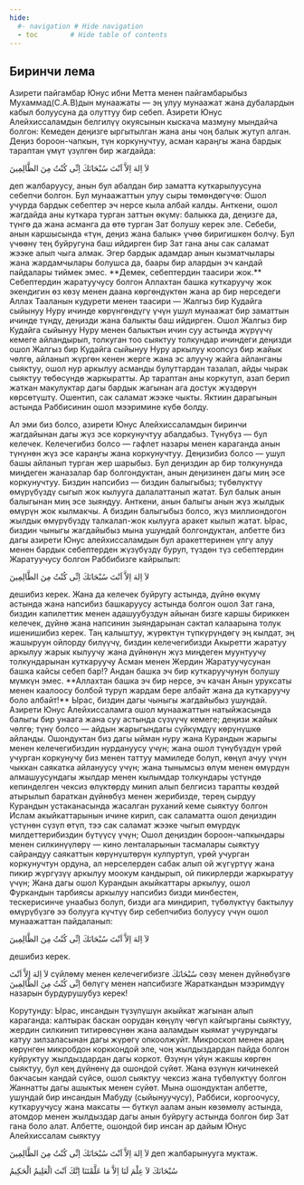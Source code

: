 ```yaml
---
hide:
  #- navigation # Hide navigation
  - toc        # Hide table of contents
---
```


<h2 class="t_center">Биринчи лема</h2>
Азирети пайгамбар Юнус ибни Метта менен пайгамбарыбыз Мухаммад(С.А.В)дын мунаажаты — эң улуу мунаажат жана дубалардын кабыл болуусуна да олуттуу бир себеп. Азирети Юнус Алейхиссаламдын белгилүү окуясынын кыскача мазмуну мындайча болгон: Кемеден деңизге ыргытылган жана аны чоң балык жутуп алган. Деңиз бороон-чапкын, түн  коркунучтуу, асман караңгы жана бардык тараптан үмүт үзүлгөн бир жагдайда:
<p class="t_center arabic">لاَ اِلهَ اِلاَّ اَنْتَ سُبْحَانَكَ اِنِّى كُنْتُ مِنَ الظَّالِمِينَ</p>
деп жалбаруусу, анын бул абалдан бир заматта куткарылуусуна себепчи болгон. Бул мунаажаттын улуу сыры төмөндөгүчө: Ошол учурда бардык себептер эч нерсе кыла албай калды. Анткени, ошол жагдайда аны куткара турган заттын өкүмү: балыкка да, деңизге да, түнгө да жана асманга да өтө турган Зат болушу керек эле. Себеби, анын каршысында «түн, деңиз жана балык» үчөө биригишкен болчу. Бул үчөөнү тең буйругуна баш ийдирген бир Зат гана аны сак саламат жээке алып чыга алмак. Эгер бардык адамдар анын кызматчылары жана жардамчылары болушса да, баары бир алардын эч кандай пайдалары тиймек эмес. **Демек, себептердин таасири жок.** Себептердин жаратуучусу болгон Аллахтан башка куткаруучу жок экендигин өз көзү менен даана көргөндүктөн жана ар бир нерседеги Аллах Тааланын кудурети менен таасири — Жалгыз бир Кудайга сыйынуу Нуру ичинде көрүнгөндүгү үчүн ушул мунаажат бир заматтын ичинде түндү, деңизди жана балыкты баш ийдирген. Ошол Жалгыз бир Кудайга сыйынуу Нуру менен балыктын ичин суу астында жүрүүчү кемеге айландырып, толкуган тоо сыяктуу толкундар ичиндеги деңизди ошол Жалгыз бир Кудайга сыйынуу Нуру аркылуу коопсуз бир жайык чөлгө, айланып жүргөн кенен жерге жана эс алуучу жайга айланганы сыяктуу, ошол нур аркылуу асманды булуттардан тазалап, айды чырак сыяктуу төбөсүндө жаркыратты. Ар тараптан аны коркутуп, азап берип жаткан макулуктар дагы бардык жагынан ага достук жүздөрүн көрсөтүштү. Ошентип, сак саламат жээке чыкты. Яктиин  дарагынын астында Раббисинин ошол мээримине күбө болду.

Ал эми биз болсо, азирети Юнус Алейхиссаламдын биринчи жагдайынан дагы жүз эсе коркунучтуу абалдабыз. Түнүбүз — бул келечек. Келечегибиз болсо — гафлет назары менен караганда анын түнүнөн жүз эсе караңгы жана коркунучтуу. Деңизибиз болсо — ушул башы айланып турган жер шарыбыз. Бул деңиздин ар бир толкунунда миңдеген жаназалар бар болгондуктан, анын деңизинен дагы миң эсе коркунучтуу. Биздин напсибиз — биздин балыгыбыз; түбөлүктүү өмүрүбүздү сыгып жок кылууга далалаттанып жатат. Бул балык анын балыгынан миң эсе зыяндуу. Анткени, анын балыгы анын жүз жылдык өмүрүн жок кылмакчы. А биздин балыгыбыз болсо, жүз миллиондогон жылдык өмүрүбүздү талкалап-жок кылууга аракет кылып жатат. Ырас, биздин чыныгы жагдайыбыз мына ушундай болгондуктан, албетте биз дагы азирети Юнус алейхиссаламдын бул аракеттеринен үлгү алуу менен бардык себептерден жүзүбүздү буруп, түздөн түз себептердин Жаратуучусу болгон Раббибизге кайрылып:
<p class="t_center arabic">لاَ اِلهَ اِلاَّ اَنْتَ سُبْحَانَكَ اِنِّى كُنْتُ مِنَ الظَّالِمِينَ</p>
дешибиз керек. Жана да келечек буйругу астында, дүйнө өкүмү астында жана напсибиз башкаруусу астында болгон ошол Зат гана, биздин капилеттик менен адашуубуздун айынан бизге каршы бириккен келечек, дүйнө жана напсинин зыяндарынан сактап калаарына толук ишенишибиз керек. Таң калыштуу, жүрөктүн түпкүрүндөгү эң кылдат, эң жашыруун ойлорду билүүчү, биздин келечегибизди Акыретти жаратуу аркылуу жарык кылуучу жана дүйнөнүн жүз миңдеген муунтуучу толкундарынан куткаруучу Асман менен Жердин Жаратуучусунан башка кайсы себеп бар!? Андан башка эч бир куткаруучунун болушу мүмкүн эмес. **Аллахтан башка эч бир нерсе, эч качан Анын уруксаты менен каалоосу болбой туруп жардам бере албайт жана да куткаруучу боло албайт!** Ырас, биздин дагы чыныгы жагдайыбыз ушундай. Азирети Юнус Алейхиссаламга ошол мунаажаттын натыйжасында балыгы бир унаага жана суу астында сүзүүчү кемеге; деңизи жайык чөлгө; түнү болсо — айдын жарыгындагы сүйкүмдүү көрүнүшкө айланды. Ошондуктан биз дагы ыйман нуру жана Курандын жарыгы менен келечегибиздин нурдануусу үчүн; жана ошол түнүбүздүн үрөй учурган коркунучу биз менен таттуу мамиледе болуп, көңүл ачуу үчүн чыккан саякатка айлануусу үчүн; жана тынымсыз өлүм менен өмүрдүн алмашуусундагы жылдар менен кылымдар толкундары үстүндө кепинделген чексиз өлүктөрдү минип алып белгисиз тарапты көздөй атырылып бараткан дүйнөбүз менен жерибизде, терең сырдуу Курандын устаканасында жасалган руханий кеме сыяктуу болгон Ислам акыйкаттарынын ичине кирип, сак саламатта ошол деңиздин үстүнөн сүзүп өтүп, тээ сак саламат жээке чыгып өмүрдүк милдеттерибиздин бүтүүсү үчүн; Ошол деңиздин бороон-чапкындары менен силкинүүлөрү — кино ленталарынын тасмалары сыяктуу сайрандуу саякаттын көрүнүштөрүн кулпуртуп, үрөй учурган коркунучтун ордуна, ал нерселерден сабак алып ой жүгүртүү жана пикир жүргүзүү аркылуу моокум кандырып, ой пикирлерди жаркыратуу үчүн; Жана дагы ошол Курандын акыйкаттары аркылуу, ошол Фуркандын тарбиясы аркылуу напсибиз бизди минбестен, тескерисинче унаабыз болуп, бизди ага миндирип, түбөлүктүү бактылуу өмүрүбүзгө ээ болууга күчтүү бир себепчибиз болуусу үчүн ошол мунаажаттан пайдаланып:
<p class="t_center arabic">لاَ اِلهَ اِلاَّ اَنْتَ سُبْحَانَكَ اِنِّى كُنْتُ مِنَ الظَّالِمِينَ</p>дешибиз керек.<p><span class="arabic">لاَ اِلهَ اِلاَّ اَنْتَ</span> сүйлөмү менен келечегибизге
<span class="arabic">سُبْحَانَكَ</span> сөзү менен дүйнөбүзгө <span class="arabic">اِنِّى كُنْتُ مِنَ الظَّالِمِينَ</span> бөлүгү менен напсибизге Жараткандын мээримдүү назарын бурдурушубуз керек!</p> 

Корутунду: Ырас, инсандын түзүлүшүн акыйкат жагынан алып караганда: калтырак баскан оорудан көңүлү чөгүп кайгырганы сыяктуу, жердин силкинип титирөөсүнөн жана ааламдын кыямат учурундагы катуу зилзаласынан дагы жүрөгү опкоолжуйт. Микроскоп менен араң көрүнгөн микробдон корккондой эле, чоң жылдыздардан пайда болгон куйруктуу жылдыздардан дагы коркот. Өзүнүн үйүн жакшы көргөн сыяктуу, бул кең дүйнөнү да ошондой сүйөт. Жана өзүнүн кичинекей бакчасын кандай сүйсө, ошол сыяктуу чексиз жана түбөлүктүү болгон Жаннатты дагы ашыктык менен сүйөт. Мына ошондуктан албетте, ушундай бир инсандын Мабуду (сыйынуучусу), Раббиси, коргоочусу, куткаруучусу жана максаты — бүткүл аалам анын көзөмөлү астында, атомдор менен жылдыздар дагы анын буйругу астында болгон бир Зат гана боло алат. Албетте, ошондой бир инсан ар дайым Юнус Алейхиссалам сыяктуу 
<p class="t_center"><span class="arabic">لاَ اِلهَ اِلاَّ اَنْتَ سُبْحَانَكَ اِنِّى كُنْتُ مِنَ الظَّالِمِينَ</span> деп жалбарынууга муктаж.</p>
<p class="t_center arabic">سُبْحَانَكَ لاَ عِلْمَ لَنَا اِلاَّ مَا عَلَّمْتَنَا اِنَّكَ اَنْتَ الْعَلِيمُ الْحَكِيمُ</p>